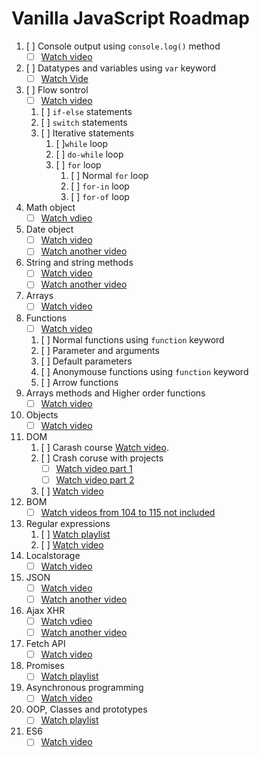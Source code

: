 # Vanilla JavaScript Roadmap
 
1. [ ] Console output using ```console.log()``` method
    - [ ] [Watch video](https://youtu.be/iWOYAxlnaww)
2. [ ] Datatypes and variables using ```var``` keyword
    - [ ] [Watch Vide](https://youtu.be/FhguwBJeqWs)
3. [ ] Flow sontrol
    - [ ] [Watch video](https://youtu.be/JloLGV9DmtQ)
    1. [ ] ```if-else``` statements
    2. [ ] ```switch``` statements
    3. [ ] Iterative statements
        1. [ ]```while``` loop
        2. [ ] ```do-while``` loop
        3. [ ] ```for``` loop
            1. [ ] Normal ```for``` loop
            2. [ ] ```for-in``` loop
            3. [ ] ```for-of``` loop
4. Math object
    - [ ] [Watch vdieo](https://www.youtube.com/watch?v=93Nd8f9HU8Q)
5. Date object
    - [ ] [Watch video](https://www.youtube.com/watch?v=9mCNzP0ibJ8)
    - [ ] [Watch another video](https://www.youtube.com/watch?v=-eRsWqwcPuk)
6. String and string methods
    - [ ] [Watch video](https://www.youtube.com/watch?v=VRz0nbax0uI)
    - [ ] [Watch another video](https://youtu.be/V--8XIWqjnY)
7. Arrays
    - [ ] [Watch video](https://www.youtube.com/watch?v=7W4pQQ20nJg)
8. Functions
    - [ ] [Watch video](https://youtu.be/xUI5Tsl2JpY)
    1. [ ] Normal functions using ```function``` keyword
    2. [ ] Parameter and arguments
    3. [ ] Default parameters
    4. [ ] Anonymouse functions using ```function``` keyword
    5. [ ] Arrow functions
9. Arrays methods and Higher order functions
    - [ ] [Watch video](https://youtube.com/playlist?list=PLgBH1CvjOA62PBFIDq55-S6Beivje30A2)
10. Objects
    - [ ] [Watch video](https://www.youtube.com/watch?v=X0ipw1k7ygU)
11. DOM
    1. [ ] Carash course [Watch video](https://youtu.be/wKBu_dEaF9E).
    2. [ ] Crash coruse with projects
        - [ ] [Watch video part 1](https://www.youtube.com/watch?v=P7NgFfIaWgU)
        - [ ] [Watch video part 2](https://www.youtube.com/watch?v=Aru6eM9VYKo)
    3. [ ] [Watch video](https://youtu.be/5fb2aPlgoys)
12. BOM
    - [ ] [Watch videos from 104 to 115 not included](https://youtube.com/playlist?list=PLDoPjvoNmBAx3kiplQR_oeDqLDBUDYwVv)
13. Regular expressions
    1. [ ] [Watch playlist](https://www.youtube.com/watch?v=r6I-Ahc0HB4&list=PL4cUxeGkcC9g6m_6Sld9Q4jzqdqHd2HiD)
    2. [ ] [Watch video](https://www.youtube.com/watch?v=rhzKDrUiJVk)
14. Localstorage
    - [ ] [Watch video](https://www.youtube.com/watch?v=k8yJCeuP6I8&t=103s)
15. JSON
    - [ ] [Watch video](https://www.youtube.com/watch?v=iiADhChRriM)
    - [ ] [Watch another video](https://www.youtube.com/watch?v=wI1CWzNtE-M&t=1s)
16. Ajax XHR
    - [ ] [Watch vdieo](https://youtu.be/82hnvUYY6QA)
    - [ ] [Watch another video](https://youtu.be/rJesac0_Ftw)
17. Fetch API
    - [ ] [Watch video](https://youtu.be/Oive66jrwBs)
18. Promises
    - [ ] [Watch playlist](https://youtube.com/playlist?list=PLRqwX-V7Uu6bKLPQvPRNNE65kBL62mVfx)
19. Asynchronous programming
    - [ ] [Watch video](https://youtu.be/PoRJizFvM7s)
20. OOP, Classes and prototypes
    - [ ] [Watch playlist](https://youtube.com/playlist?list=PL4cUxeGkcC9i5yvDkJgt60vNVWffpblB7)
21. ES6
    - [ ] [Watch video](https://www.youtube.com/watch?v=WZQc7RUAg18)
